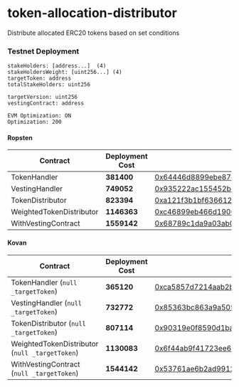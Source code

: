 # token-allocation-distributor
Distribute allocated ERC20 tokens based on set conditions

### Testnet Deployment

```
stakeHolders: [address...]  (4)
stakeHoldersWeight: [uint256...] (4)
targetToken: address
totalStakeHolders: uint256

targetVersion: uint256
vestingContract: address
```

```
EVM Optimization: ON
Optimization: 200
```

#### Ropsten

|Contract| Deployment Cost | Address |
|-|-| --|
|TokenHandler| **381400** | [0x64446d8899ebe87e708ff783dbe127d10c3fec05](https://ropsten.etherscan.io/address/0x64446d8899ebe87e708ff783dbe127d10c3fec05)|
|VestingHandler| **749052** | [0x935222ac155452b438bed392266c7da629c172c7](https://ropsten.etherscan.io/address/0x935222ac155452b438bed392266c7da629c172c7)|
|TokenDistributor| **823394** | [0xa121f3b1bf636612bc9ace753c5110f8d6dee493](https://ropsten.etherscan.io/address/0xa121f3b1bf636612bc9ace753c5110f8d6dee493)|  
|WeightedTokenDistributor| **1146363** |[0xc46899eb466d190061ec1928262ae3e9d99881e3](https://ropsten.etherscan.io/address/0xc46899eb466d190061ec1928262ae3e9d99881e3)|  
|WithVestingContract| **1559142** |[0x68789c1da9a03ab0c1120f1c6f394eca508ddc38](https://ropsten.etherscan.io/address/0x68789c1da9a03ab0c1120f1c6f394eca508ddc38)|  


#### Kovan

|Contract| Deployment Cost | Address |
|-|-| --|
|TokenHandler (`null _targetToken`)| **365120** | [0xca5857d7214aab2b95ebe6b07892573c378a75a6](https://kovan.etherscan.io/address/0xca5857d7214aab2b95ebe6b07892573c378a75a6)|  
|VestingHandler (`null _targetToken`)| **732772** | [0x85363bc863a9a5054476628a1c79fec9f23730bc](https://kovan.etherscan.io/address/0x85363bc863a9a5054476628a1c79fec9f23730bc)|  
|TokenDistributor (`null _targetToken`)| **807114** | [0x90319e0f8590d1ba10d212f119b8cc10be2d2fb6](https://kovan.etherscan.io/address/0x90319e0f8590d1ba10d212f119b8cc10be2d2fb6)|  
|WeightedTokenDistributor (`null _targetToken`)| **1130083** |[0x6f44ab9f41723ee6c9ae8048225f4497c00cc73b](https://kovan.etherscan.io/address/0x6f44ab9f41723ee6c9ae8048225f4497c00cc73b)|  
|WithVestingContract (`null _targetToken`)| **1544142** |[0x53761ae6b2ad99120825843b9422be2781020d7d](https://kovan.etherscan.io/address/0x53761ae6b2ad99120825843b9422be2781020d7d)|  
